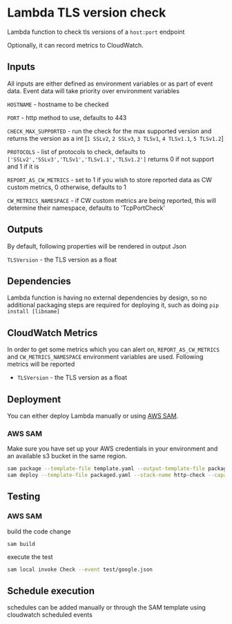 # Lambda TLS version check

Lambda function to check tls versions of a `host:port` endpoint

Optionally, it can record metrics to CloudWatch.

## Inputs

All inputs are either defined as environment variables or as part of event data. Event data
will take priority over environment variables

`HOSTNAME` - hostname to be checked

`PORT` - http method to use, defaults to 443

`CHECK_MAX_SUPPORTED` - run the check for the max supported version and returns the version as a int [`1 SSLv2`, `2 SSLv3`, `3 TLSv1`, `4 TLSv1.1`, `5 TLSv1.2`]

`PROTOCOLS` - list of protocols to check, defaults to `['SSLv2','SSLv3','TLSv1','TLSv1.1','TLSv1.2']` returns 0 if not support and 1 if it is

`REPORT_AS_CW_METRICS` - set to 1 if you wish to store reported data as CW
custom metrics, 0 otherwise, defaults to 1

`CW_METRICS_NAMESPACE` - if CW custom metrics are being reported, this will determine
their namespace, defaults to 'TcpPortCheck'

## Outputs

By default, following properties will be rendered in output Json

`TLSVersion` - the TLS version as a float 

## Dependencies

Lambda function is having no external dependencies by design, so no additional packaging steps are required
for deploying it, such as doing `pip install [libname]`

## CloudWatch Metrics

In order to get some metrics which you can alert on, `REPORT_AS_CW_METRICS` and `CW_METRICS_NAMESPACE` environment
variables are used. Following metrics will be reported

- `TLSVersion` - the TLS version as a float 

## Deployment

You can either deploy Lambda manually or using [AWS SAM](https://aws.amazon.com/serverless/sam/).


### AWS SAM

Make sure you have set up your AWS credentials in your environment and an available s3 bucket in the same region.

```sh
sam package --template-file template.yaml --output-template-file packaged.yaml --s3-bucket ${BUCKET}
sam deploy --template-file packaged.yaml --stack-name http-check --capabilities CAPABILITY_IAM
```

## Testing

### AWS SAM

build the code change

```
sam build
```

execute the test

```sh
sam local invoke Check --event test/google.json 
```

## Schedule execution

schedules can be added manually or through the SAM template using cloudwatch scheduled events

